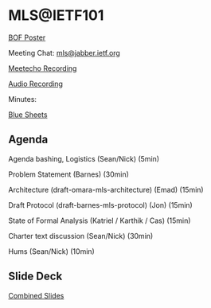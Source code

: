 # MLS@IETF101

[BOF Poster](https://github.com/mlswg/wg-materials/blob/master/ietf101/mls_poster.jpeg)

Meeting Chat: mls@jabber.ietf.org

[Meetecho Recording](https://www.youtube.com/watch?v=CgoR2Xdcaa0)

[Audio Recording](https://www.ietf.org/audio/ietf101/ietf101-buckingham-20180322-1550.mp3)

Minutes: 

[Blue Sheets](https://www.ietf.org/proceedings/101/bluesheets/bluesheets-101-mls-201803221550-00.pdf)

## Agenda

Agenda bashing, Logistics (Sean/Nick) (5min)

Problem Statement (Barnes) (30min)

Architecture (draft-omara-mls-architecture) (Emad) (15min)

Draft Protocol (draft-barnes-mls-protocol) (Jon) (15min)

State of Formal Analysis (Katriel / Karthik / Cas) (15min)

Charter text discussion (Sean/Nick) (30min)

Hums (Sean/Nick) (10min)

## Slide Deck

[Combined Slides](https://github.com/mlswg/wg-materials/blob/master/ietf101/MLS%40IETF101%20Slides.pdf)
